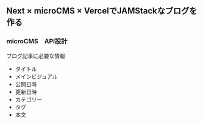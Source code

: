 ## Next × microCMS × VercelでJAMStackなブログを作る

### microCMS　API設計
ブログ記事に必要な情報
- タイトル
- メインビジュアル
- 公開日時
- 更新日時
- カテゴリー
- タグ
- 本文

